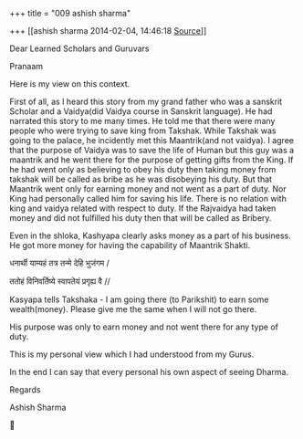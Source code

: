 +++
title = "009 ashish sharma"

+++
[[ashish sharma	2014-02-04, 14:46:18 [Source](https://groups.google.com/g/samskrita/c/nBMCx94X0W8)]]



Dear Learned Scholars and Guruvars  

Pranaam  

Here is my view on this context.  

First of all, as I heard this story from my grand father who was a sanskrit Scholar and a Vaidya(did Vaidya course in Sanskrit language). He had narrated this story to me many times. He told me that there were many people who were trying to save king from Takshak. While Takshak was going to the palace, he incidently met this Maantrik(and not vaidya). I agree that the purpose of Vaidya was to save the life of Human but this guy was a maantrik and he went there for the purpose of getting gifts from the King. If he had went only as believing to obey his duty then taking money from takshak will be called as bribe as he was disobeying his duty. But that Maantrik went only for earning money and not went as a part of duty. Nor King had personally called him for saving his life. There is no relation with king and vaidya related with respect to duty. If the Rajvaidya had taken money and did not fulfilled his duty then that will be called as Bribery.  

Even in the shloka, Kashyapa clearly asks money as a part of his business. He got more money for having the capability of Maantrik Shakti.

  

धनार्थी याम्यहं तत्र तन्मे देहि भुजंगम /

ततोहं विनिवर्तिष्ये स्वापतेयं प्रगृह्य वै //

  

Kasyapa tells Takshaka - I am going there (to Parikshit) to earn some wealth(money). Please give me the same when I will not go there.  
  

His purpose was only to earn money and not went there for any type of duty.  
  

This is my personal view which I had understood from my Gurus.  

In the end I can say that every personal his own aspect of seeing Dharma.  

  

Regards  
  

Ashish Sharma  

  



